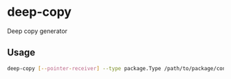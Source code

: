 # deep-copy
Deep copy generator

## Usage

```bash
deep-copy [--pointer-receiver] --type package.Type /path/to/package/containing/type
```
